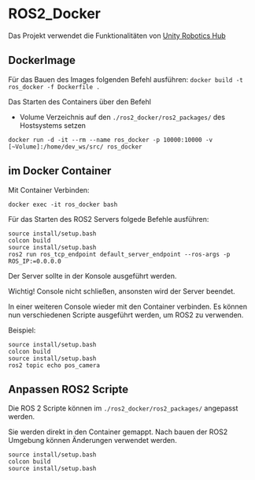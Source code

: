 # ROS2_Docker

Das Projekt verwendet die Funktionalitäten von [Unity Robotics Hub](https://github.com/Unity-Technologies/Unity-Robotics-Hub)

## DockerImage
Für das Bauen des Images folgenden Befehl ausführen:
`docker build -t ros_docker -f Dockerfile .`

Das Starten des Containers über den Befehl 

* Volume Verzeichnis auf den `./ros2_docker/ros2_packages/` des Hostsystems setzen

```
docker run -d -it --rm --name ros_docker -p 10000:10000 -v [~Volume]:/home/dev_ws/src/ ros_docker
```

## im Docker Container

Mit Container Verbinden:
```
docker exec -it ros_docker bash
```

Für das Starten des ROS2 Servers folgede Befehle ausführen:

```
source install/setup.bash
colcon build
source install/setup.bash
ros2 run ros_tcp_endpoint default_server_endpoint --ros-args -p ROS_IP:=0.0.0.0
```
Der Server sollte in der Konsole ausgeführt werden.

Wichtig! Console nicht schließen, ansonsten wird der Server beendet.

In einer weiteren Console wieder mit den Container verbinden. 
Es können nun verschiedenen Scripte ausgeführt werden, um ROS2 zu verwenden.

Beispiel:
```
source install/setup.bash
colcon build
source install/setup.bash
ros2 topic echo pos_camera
```
## Anpassen ROS2 Scripte
Die ROS 2 Scripte können im `./ros2_docker/ros2_packages/` angepasst werden. 

Sie werden direkt in den Container gemappt. Nach bauen der ROS2 Umgebung können Änderungen verwendet werden.
```
source install/setup.bash
colcon build
source install/setup.bash
```